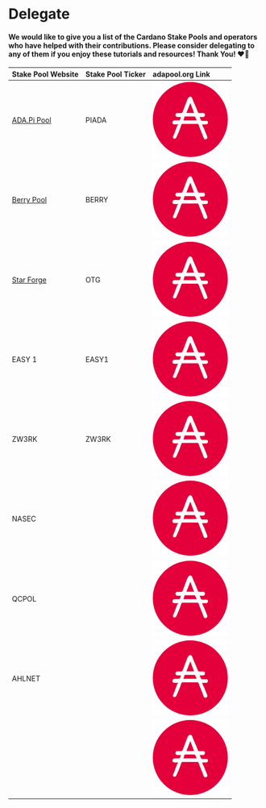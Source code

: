 # Delegate

#### We would like to give you a list of the Cardano Stake Pools and operators who have helped with their contributions. Please consider delegating to any of them if you enjoy these tutorials and resources! Thank You! ❤️🙏

| Stake Pool Website | Stake Pool Ticker | adapool.org Link |
| :--- | :--- | :--- |
| [ADA.Pi Pool](https://ada-pi.io/) | PIADA | [![](../.gitbook/assets/adapools%20%281%29.png)](https://adapools.org/pool/b8d8742c7b7b512468448429c776b3b0f824cef460db61aa1d24bc65) |
| [Berry Pool](https://pipool.online/) | BERRY | ![](../.gitbook/assets/adapools%20%281%29.png)  |
| [Star Forge](%20https://adamantium.online/) | OTG | ![](../.gitbook/assets/adapools%20%281%29.png) |
| EASY 1 | EASY1 | [![](../.gitbook/assets/adapools%20%281%29.png)](https://adapools.org/pool/20df8645abddf09403ba2656cda7da2cd163973a5e439c6e43dcbea9) |
| ZW3RK | ZW3RK | ![](../.gitbook/assets/adapools%20%281%29.png) |
| NASEC |  | ![](../.gitbook/assets/adapools%20%281%29.png) |
| QCPOL |  | [![](../.gitbook/assets/adapools%20%281%29.png)](https://adapools.org/pool/c2b8bff5160dd75149f2cae0955698550e8cf0d390025b26a9508a3e) |
| AHLNET |  | ![](../.gitbook/assets/adapools%20%281%29.png) |
|  |  | ![](../.gitbook/assets/adapools%20%281%29.png) |

#### 

